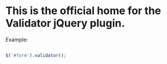 # This is the official home for the Validator jQuery plugin. #

Example:

```javascript

$('#form').validator();

```
